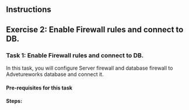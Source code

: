 ## Instructions

## Exercise 2: Enable Firewall rules and connect to DB.

### Task 1: Enable Firewall rules and connect to DB.

In this task, you will configure Server firewall and database firewall to Advetureworks database and connect it.

#### Pre-requisites for this task



#### Steps:
